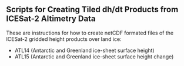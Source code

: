 ## Scripts for Creating Tiled dh/dt Products from ICESat-2 Altimetry Data

These are instructions for how to create netCDF formated files of the ICESat-2 gridded height products over land ice:
* ATL14 (Antarctic and Greenland ice-sheet surface height)
* ATL15 (Antarctic and Greenland ice-sheet surface height change)



